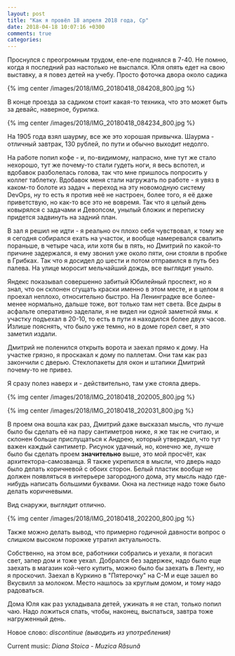 ```yaml
---
layout: post
title: "Как я провёл 18 апреля 2018 года, Ср"
date: 2018-04-18 10:07:16 +0300
comments: true
categories: 
---
```

Проснулся с преогромным трудом, еле-еле поднялся в 7-40. Не помню, когда я последний раз настолько не выспался. Юля опять едет на свою выставку, а я повез детей на учебу. Просто фоточка двора около садика

{% img center /images/2018/IMG_20180418_084208_800.jpg %}

В конце проезда за садиком стоит какая-то техника, что это может быть за девайс, наверное, бурилка.

{% img center /images/2018/IMG_20180418_084234_800.jpg %}

На 1905 года взял шаурму, все же это хорошая привычка. Шаурма - отличный завтрак, 130 рублей, по пути и обычно выходит недолго.

На работе попил кофе - и, по-видимому, напрасно, мне тут же стало нехорошо, тут же почему-то стали гудеть ноги, я весь вспотел, и вдобавок разболелась голова, так что мне пришлось попросить у коллег таблетку. Вдобавок меня стали нагружать по работе - я увяз в каком-то болоте из задач + переход на эту новомодную систему DevOps, ну то есть я против неё не настроен, более того, я её даже приветствую, но как-то все это не вовремя. Так что я целый день ковырялся с задачами и Девопсом, унылый бложик и переписку придется задвинуть на задний план.

В зал я решил не идти - я реально оч плохо себя чувствовал, к тому же я сегодня собирался ехать на участок, и вообще намеревался свалить пораньше, в четыре часа, или хотя бы в пять, но Дмитрий по какой-то причине задержался, я ему звонил уже около пяти, они стояли в пробке в Грибках. Так что я досидел до шести и потом отправился в путь без палева. На улице моросит мельчайший дождь, все выглядит уныло.

Яндекс показывал совершенно забитый Юбилейный проспект, но я знал, что он склонен сгущать краски именно в этом месте, и в целом я проехал неплохо, относительно быстро. На Ленинградке все более-менее нормально, дальше тоже, вот только там нет света. Все дыры в асфальте оперативно заделали, я не видел ни одной заметной ямы. к участку подъехал в 20-10, то есть в пути я находился более двух часов. Излише пояснять, что было уже темно, но в доме горел свет, я это заметил издали.

Дмитрий не поленился открыть ворота и заехал прямо к дому. На участке грязно, я проскакал к дому по паллетам. Они там как раз закончили с дверью. Стеклопакеты для окон и штапики Дмитрий почему-то не привез.

Я сразу полез наверх и - действительно, там уже стояла дверь.

{% img center /images/2018/IMG_20180418_202005_800.jpg %}

{% img center /images/2018/IMG_20180418_202031_800.jpg %}

В проем она вошла как раз, Дмитрий даже высказал мысль, что лучше было бы сделать её на пару сантиметров ниже, я же так не считаю, и склонен больше прислущаться к Андрею, который утверждал, что тут важен каждый сантиметр. Рисунок удачный, но, конечно же, лучше было бы сделать проем **значительно** выше, это мой просчёт, как архитектора-самозванца. Я также укрепился в мысли, что дверь надо было делать коричневой с обоих сторон. Белый пластик вообще не должен появляться в интерьере загородного дома, эту мысль надо где-нибудь написать большими буквами. Окна на лестнице надо тоже было делать коричневыми.

Вид снаружи, выглядит отлично.

{% img center /images/2018/IMG_20180418_202200_800.jpg %}

Также можно делать вывод, что примерно годичной давности вопрос о слишком высоком порожке утратил актуальность.

Собственно, на этом все, работники собрались и уехали, я погасил свет, запер дом и тоже уехал. Добрался без задержек, надо было еще заехать в магазин кой-чего купить, можно было бы заехать в Ленту, но я проскочил. Заехал в Куркино в "Пятерочку" на С-М и еще зашел во Вкусвилл за молоком. Место нашлось за круглым домом, и тому надо радоваться.

Дома Юля как раз укладывала детей, ужинать я не стал, только попил чаю. Надо ложиться спать, чтобы, наконец, выспаться, завтра тоже нагруженный день.

Новое слово: *discontinue (выводить из употребления)* 

Current music: *Diana Stoica - Muzica Răsună*